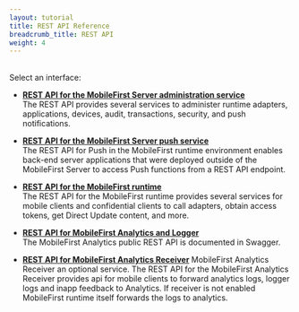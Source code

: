 ```yaml
---
layout: tutorial
title: REST API Reference
breadcrumb_title: REST API
weight: 4
---
```

<!-- NLS_CHARSET=UTF-8 -->
<br/>
Select an interface:

* **[REST API for the MobileFirst Server administration service](admin-apis)**  
    The REST API provides several services to administer runtime adapters, applications, devices, audit, transactions, security, and push notifications.

* **[REST API for the MobileFirst Server push service](push-apis)**  
    The REST API for Push in the MobileFirst runtime environment enables back-end server applications that were deployed outside of the MobileFirst Server to access Push functions from a REST API endpoint.

* **[REST API for the MobileFirst runtime](runtime)**  
    The REST API for the MobileFirst runtime provides several services for mobile clients and confidential clients to call adapters, obtain access tokens, get Direct Update content, and more.

* **[REST API for MobileFirst Analytics and Logger](analytics-logger)**  
    The MobileFirst Analytics public REST API is documented in Swagger.

* **[REST API for MobileFirst Analytics Receiver](analyticsreceiver-apis)**
    MobileFirst Analytics Receiver an optional service. The REST API for the MobileFirst Analytics Receiver provides api for mobile clients to forward analytics logs, logger logs and inapp feedback to Analytics. If receiver is not enabled MobileFirst runtime itself forwards the logs to analytics.
